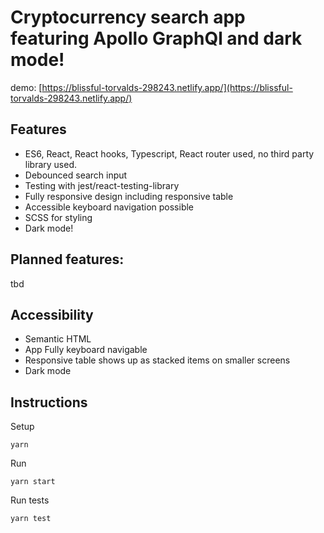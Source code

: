 # Cryptocurrency search app featuring Apollo GraphQl and dark mode!

demo: [https://blissful-torvalds-298243.netlify.app/](https://blissful-torvalds-298243.netlify.app/)

## Features

- ES6, React, React hooks, Typescript, React router used, no third party library used.
- Debounced search input
- Testing with jest/react-testing-library
- Fully responsive design including responsive table
- Accessible keyboard navigation possible
- SCSS for styling
- Dark mode!

## Planned features:

tbd

## Accessibility

- Semantic HTML
- App Fully keyboard navigable
- Responsive table shows up as stacked items on smaller screens
- Dark mode

## Instructions

Setup

```
yarn
```

Run

```
yarn start
```

Run tests

```
yarn test
```
